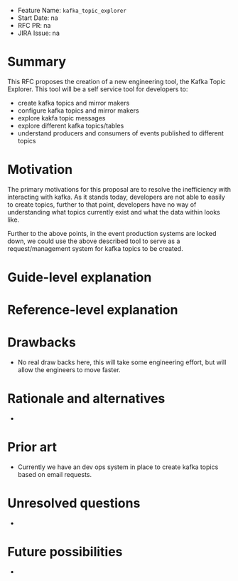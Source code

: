 - Feature Name: `kafka_topic_explorer`
- Start Date: na
- RFC PR: na
- JIRA Issue: na

# Summary
[summary]: #summary

This RFC proposes the creation of a new engineering tool, the Kafka Topic Explorer. This tool will be a self service tool for developers to:
* create kafka topics and mirror makers
* configure kafka topics and mirror makers
* explore kakfa topic messages
* explore different kafka topics/tables
* understand producers and consumers of events published to different topics


# Motivation
[motivation]: #motivation`

The primary motivations for this proposal are to resolve the inefficiency with interacting with kafka. As it stands today, developers are not able to easily to create topics, further to that point, developers have no way of understanding what topics currently exist and what the data within looks like. 

Further to the above points, in the event production systems are locked down, we could use the above described tool to serve as a request/management system for kafka topics to be created.

# Guide-level explanation
[guide-level-explanation]: #guide-level-explanation


# Reference-level explanation
[reference-level-explanation]: #reference-level-explanation


# Drawbacks
[drawbacks]: #drawbacks

- No real draw backs here, this will take some engineering effort, but will allow the engineers to move faster. 

# Rationale and alternatives
[rationale-and-alternatives]: #rationale-and-alternatives

-

# Prior art
[prior-art]: #prior-art

- Currently we have an dev ops system in place to create kafka topics based on email requests. 


# Unresolved questions
[unresolved-questions]: #unresolved-questions

- 

# Future possibilities
[future-possibilities]: #future-possibilities

-